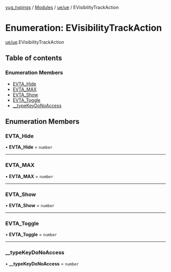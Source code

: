 [yug_typings](../README.md) / [Modules](../modules.md) / [ue/ue](../modules/ue_ue.md) / EVisibilityTrackAction

# Enumeration: EVisibilityTrackAction

[ue/ue](../modules/ue_ue.md).EVisibilityTrackAction

## Table of contents

### Enumeration Members

- [EVTA\_Hide](ue_ue.EVisibilityTrackAction.md#evta_hide)
- [EVTA\_MAX](ue_ue.EVisibilityTrackAction.md#evta_max)
- [EVTA\_Show](ue_ue.EVisibilityTrackAction.md#evta_show)
- [EVTA\_Toggle](ue_ue.EVisibilityTrackAction.md#evta_toggle)
- [\_\_typeKeyDoNoAccess](ue_ue.EVisibilityTrackAction.md#__typekeydonoaccess)

## Enumeration Members

### EVTA\_Hide

• **EVTA\_Hide** = `number`

___

### EVTA\_MAX

• **EVTA\_MAX** = `number`

___

### EVTA\_Show

• **EVTA\_Show** = `number`

___

### EVTA\_Toggle

• **EVTA\_Toggle** = `number`

___

### \_\_typeKeyDoNoAccess

• **\_\_typeKeyDoNoAccess** = `number`
